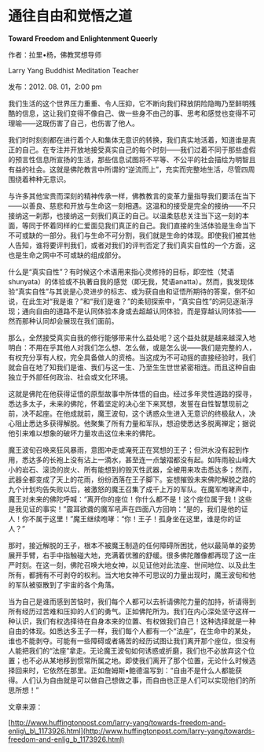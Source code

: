# 通往自由和觉悟之道

**Toward Freedom and Enlightenment Queerly**

作者：拉里•杨，佛教冥想导师

Larry Yang Buddhist Meditation Teacher

发布：2012. 08. 01，2:00 pm

我们生活的这个世界压力重重、令人压抑，它不断向我们释放阴险隐晦乃至鲜明残酷的信息，这让我们变得不像自己、做一些身不由己的事、思考和感觉也变得不可理喻——这既伤害了自己，也伤害了他人。

我们时时刻刻都在进行着个人和集体无意识的转换，我们真实地活着，知道谁是真正的自己。在专注并开放地接受真实自己的每个时刻——我们过着不同于那些虚假的预言性信息所宣扬的生活，那些信息试图将不平等、不公平的社会描绘为明智且有益的社会。这就是佛陀教言中所谓的“逆流而上”，充实而完整地生活，尽管四周围绕着种种无意识。

与许多其他宝贵而深刻的精神传承一样，佛教教言的变革力量指导我们要活在当下——以善良、慈悲和开放与生命这一刻相遇。这温和的接受是完全的接纳——不只接纳这一刹那，也接纳这一刻我们真正的自己。以温柔慈悲关注当下这一刻的本面，等同于怀着同样的仁爱面见我们真正的自己。我们直接的生活体验是生命当下不可或缺的一部分。我们与生命不可分割，我们就是生命的体现。即使我们被其他人告知，谁将要评判我们，或者对我们的评判否定了我们真实自性的一个方面，这也是生命之网中不可或缺的组成部分。

什么是“真实自性”？有时候这个术语用来指心灵修持的目标，即空性（梵语shunyata）的体验或不执著自我的感觉（即无我，梵语anatta）。然而，我发现体验“真实自性”与其说是心灵进步的标志、或为获自由和证悟所期待的答案，倒不如说，在此生对“我是谁？”和“我们是谁？”的柔韧探索中，“真实自性”的洞见逐渐浮现；通向自由的道路不是认同体验本身或去超越认同体验，而是穿越认同体验——然而那种认同却会展现在我们面前。

那么，全然接受真实自我的修行能够带来什么益处呢？这个益处就是越来越深入地明白：不用在乎其他人对我们怎么想、怎么做，或是怎么说——我们是完整的人，有权充分享有人权，完全具备做人的资格。当这成为不可动摇的直接经验时，我们就会自在地了知我们是谁、我们与这一生、乃至生生世世紧密相连。而且这种自由独立于外部任何政治、社会或文化环境。

这就是佛陀在他获得证悟的原型故事中所体悟的自由。经过多年灵性道路的探寻，悉达多太子，未来的佛陀，怀着坚定的决心坐下来冥想，发誓在自性智慧现前之前，决不起座。在他成就前，魔王波旬，这个诱惑众生进入无意识的终极敌人，决心阻止悉达多获得解脱。他聚集了所有力量和军队，想迫使悉达多脱离禅定；据说他引来难以想象的破坏力量攻击这位未来的佛陀。

魔王波旬召唤来狂风暴雨，意图冲走或淹死正在冥想的王子；但洪水没有起到作用，悉达多的长袍上没有沾上一滴水，甚至连一点皱褶都没有起。如阵雨般山峰大小的岩石、滚烫的炭火、所有能想到的毁灭性武器，全被用来攻击悉达多；然而，武器全都变成了天上的花雨，纷纷洒落在王子脚下。妄想摧毁未来佛陀解脱之路的九个计划均告失败以后，被激怒的魔王召集了成千上万的军队。在魔军咆哮声中，魔王对未来的佛陀呼喊：“离开你的座位！你什么都不是！这个座位属于我！这些是我见证的事实！”震耳欲聋的魔军吼声在四面八方回响：“是的，我们是他的证人！你不属于这里！”魔王继续咆哮：“你！王子！孤身坐在这里，谁是你的证人？”

那时，接近解脱的王子，根本不被魔王制造的任何障碍所困扰，他以最简单的姿势展开手臂，右手中指触碰大地，充满着优雅的舒缓。很多佛陀雕像都再现了这一庄严时刻。在这一刻，佛陀召唤大地女神，以见证他对此法座、世间地位、以及此生所有，都拥有不可剥夺的权利。当大地女神不可思议的力量出现时，魔王波旬和他的军队被驱散到了宇宙的各个角落。

当为自己是谁而感到苦恼时，我们每个人都可以去祈请佛陀力量的加持，祈请得到所有经历过苦难和压抑的人们的勇气。正如佛陀所为。我们在内心深处坚守这样一种认识，我们有权选择待在自身本来的位置、有权做我们自己！这种选择就是一种自由的体现。如悉达多王子一样，我们每个人都有一个“法座”，在生命中的某处，谁也不能剥夺。可能有一些障碍或者痛苦的经历试图让我们离开那个座位，但没有人能把我们的“法座”拿走。无论魔王波旬如何诱惑或折磨，我们也不必放弃这个位置；也不必从某地移到惯常所属之地。即使我们离开了那个位置，无论什么时候选择回来时，它依然在那里。正如詹姆斯•鲍德温写到：“自由不是什么人都能获得。人们认为自由就是可以做自己想做之事，而自由也正是人们可以实现他们的所思所想！”

文章来源：

[http://www.huffingtonpost.com/larry-yang/towards-freedom-and-enlig\_b\_1173926.html](http://www.huffingtonpost.com/larry-yang/towards-freedom-and-enlig_b_1173926.html)

